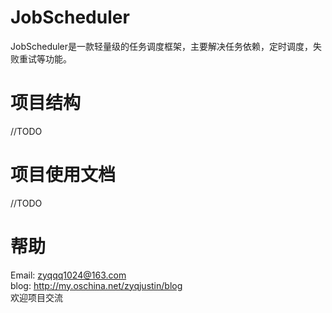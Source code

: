 # JobScheduler
JobScheduler是一款轻量级的任务调度框架，主要解决任务依赖，定时调度，失败重试等功能。
# 项目结构
//TODO
# 项目使用文档
//TODO
# 帮助
Email: zyqqq1024@163.com <br>
blog: http://my.oschina.net/zyqjustin/blog <br>
欢迎项目交流
